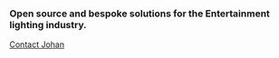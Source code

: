 ### Open source and bespoke solutions for the Entertainment lighting industry.  
[Contact Johan](mailto:hello@gobo.ws?subject=[GitHub]%20gobo.ws%20contact)
